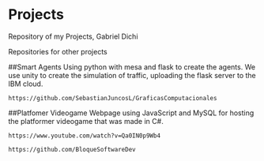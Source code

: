 # Projects
Repository of my Projects, Gabriel Dichi

Repositories for other projects

##Smart Agents
  Using python with mesa and flask to create the agents. We use 
unity to create the simulation of traffic, uploading the flask server to 
the IBM cloud.

    https://github.com/SebastianJuncosL/GraficasComputacionales

##Platfomer Videogame
  Webpage using JavaScript and MySQL for hosting the
platformer videogame that was made in C#.

    https://www.youtube.com/watch?v=Qa0IN0p9Wb4

    https://github.com/BloqueSoftwareDev
